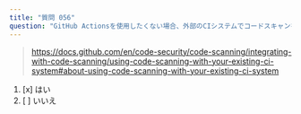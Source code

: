 ```yaml
---
title: "質問 056"
question: "GitHub Actionsを使用したくない場合、外部のCIシステムでコードスキャンを実行し、その結果をGitHubにアップロードできますか？"
---
```


> https://docs.github.com/en/code-security/code-scanning/integrating-with-code-scanning/using-code-scanning-with-your-existing-ci-system#about-using-code-scanning-with-your-existing-ci-system
1. [x] はい
1. [ ] いいえ